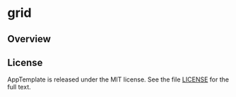 grid
=========================

## Overview


## License

AppTemplate is released under the MIT license.  See the file [LICENSE](https://raw.github.com/RallyApps/AppTemplate/master/LICENSE) for the full text.
